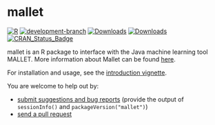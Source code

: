 mallet
======
[![R](https://github.com/mimno/RMallet/actions/workflows/r.yml/badge.svg?branch=master)](https://github.com/mimno/RMallet/actions/workflows/r.yml)
[![development-branch](https://github.com/mimno/RMallet/actions/workflows/r.yml/badge.svg?branch=development)](https://github.com/mimno/RMallet/actions/workflows/r.yml)
[![Downloads](http://cranlogs.r-pkg.org/badges/grand-total/mallet)](https://cran.r-project.org/package=pxweb)
[![Downloads](http://cranlogs.r-pkg.org/badges/mallet)](https://cran.r-project.org/package=pxweb)
[![CRAN_Status_Badge](https://www.r-pkg.org/badges/version/mallet)](https://cran.r-project.org/package=mallet)

mallet is an R package to interface with the Java machine learning tool MALLET. More information about Mallet can be found [here](http://mallet.cs.umass.edu/).

For installation and usage, see the [introduction vignette](https://htmlpreview.github.io/?https://raw.githubusercontent.com/mimno/RMallet/master/mallet/inst/doc/mallet.html).  

You are welcome to help out by:

  * [submit suggestions and bug reports](https://github.com/mimno/RMallet/issues) (provide the output of `sessionInfo()` and `packageVersion("mallet")`)
  * [send a pull request](https://github.com/mimno/RMallet/)



